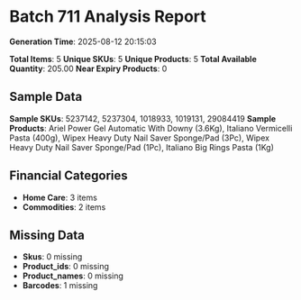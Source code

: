 # Batch 711 Analysis Report

**Generation Time**: 2025-08-12 20:15:03

**Total Items**: 5
**Unique SKUs**: 5
**Unique Products**: 5
**Total Available Quantity**: 205.00
**Near Expiry Products**: 0

## Sample Data
**Sample SKUs**: 5237142, 5237304, 1018933, 1019131, 29084419
**Sample Products**: Ariel Power Gel Automatic With Downy (3.6Kg), Italiano Vermicelli Pasta (400g), Wipex Heavy Duty Nail Saver Sponge/Pad (3Pc), Wipex Heavy Duty Nail Saver Sponge/Pad (1Pc), Italiano Big Rings Pasta (1Kg)

## Financial Categories
- **Home Care**: 3 items
- **Commodities**: 2 items

## Missing Data
- **Skus**: 0 missing
- **Product_ids**: 0 missing
- **Product_names**: 0 missing
- **Barcodes**: 1 missing
